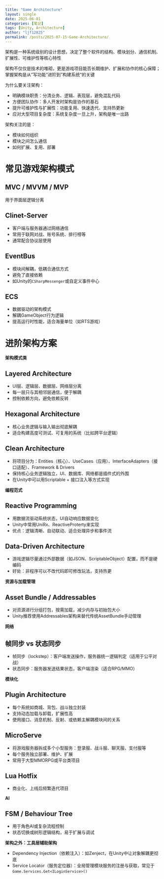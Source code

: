 ```yaml
---
title: "Game Architecture"
layout: single
date: 2025-06-01
categories: [笔记]
tags: [Unity, Architecture]
author: "ljf12825"
permalink: /posts/2025-07-15-Game-Architecture/
---
```

架构是一种系统级别的设计思想，决定了整个软件的结构、模块划分、通信机制、扩展性、可维护性等核心特性

架构不仅仅是技术的堆砌，更是游戏项目能否长期维护、扩展和协作的核心保障；掌握架构是从”写功能“进阶到”构建系统“的关键

为什么要关注架构：
- 明确模块职责：分清业务、逻辑、表现层，避免混乱代码
- 方便团队协作：多人开发时架构是协作的基石
- 提升可维护性与扩展性：功能复用、快速迭代、支持热更新
- 应对大型项目复杂度：系统复杂度一旦上升，架构是唯一出路


架构关注的是：
- 模块如何组织
- 模块之间怎么通信
- 如何扩展、复用、部署

# 常见游戏架构模式
## MVC / MVVM / MVP
用于界面层逻辑分离

## Clinet-Server
- 客户端与服务器通过网络通信
- 常用于联网对战、账号系统、排行榜等
- 通常配合协议层使用

## EventBus
- 模块间解耦，低耦合通信方式
- 避免了直接依赖
- 如Unity的`CSharpMessenger`或自定义事件中心



## ECS
- 数据驱动的架构模式
- 解耦GameObject行为逻辑
- 提高运行时性能，适合海量单位（如RTS游戏）

# 进阶架构方案
**架构模式类**
## Layered Architecture
- UI层、逻辑层、数据层、网络层分离
- 每一层只与其相邻层通信，便于解耦
- 控制依赖方向，避免依赖反转

## Hexagonal Architecture
- 核心业务逻辑与输入输出彻底解耦
- 适合构建高度可测试、可复用的系统（比如跨平台逻辑）

## Clean Architecture
- 将项目分为：Entities（核心）、UseCases（应用）、InterfaceAdapters（接口适配）、Framework & Drivers
- 保持核心业务逻辑独立，UI、数据库、网络都是插件式的外围
- 在Unity中可以用Scriptable + 接口注入等方式实现

**编程范式**
## Reactive Programming
- 用数据流驱动系统状态，UI自动响应数据变化
- Unity中常用UniRx、ReactiveProterty来实现
- 优点：逻辑清晰、自动联动、适合处理异步和事件流

## Data-Driven Architecture
- 游戏逻辑尽量通过外部数据（如JSON、ScriptableObject）配置，而不是硬编码
- 好处：非程序可以不改代码即可修改玩法，支持热更

**资源与加载管理**
## Asset Bundle / Addressables
- 对资源进行分组打包，按需加载，减少内存与初始包大小
- Unity推荐使用Addressables架构来替代传统AssetBundle手动管理

**网络**
## 帧同步 vs 状态同步
- 帧同步（lockstep）：客户端发送操作，服务器统一逻辑判定（适用于公平对战）
- 状态同步：服务器发送结果状态，客户端渲染（适合RPG/MMO）

**模块化**
## Plugin Architecture
- 每个系统如商城、背包、战斗独立封装
- 支持动态加载与卸载，扩展性高
- 使用接口、消息机制、反射、或依赖主解耦模块间的关系

## MicroServe
- 将游戏服务器拆成多个小型服务：登录服、战斗服、聊天服、支付服等
- 每个服务独立部署、维护、扩展
- 常用于大型MMORPG或平台类项目

## Lua Hotfix
- 商业化、上线后频繁迭代项目

**AI**
## FSM / Behaviour Tree
- 用于角色AI或复杂流程控制
- 状态切换或树形逻辑结构，易于扩展与调试

**架构之外：工具层辅助架构**
- Dependency Injection（依赖注入）：如Zenject，在Unity中让对象解耦更彻底
- Service Locator（服务定位器）：全局管理模块服务的注册与获取，常见于`Game.Services.Get<ILoginService>()`